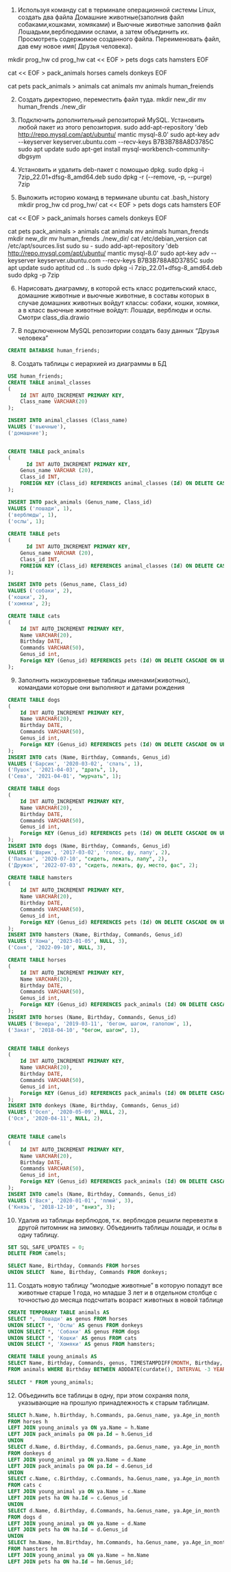 1. Используя команду cat в терминале операционной системы Linux, создать два файла Домашние животные(заполнив файл собаками,кошками, хомяками) и Вьючные животные заполнив файл Лошадьми,верблюдамии ослами, а затем объединить их. Просмотреть содержимое созданного файла. Переименовать файл, дав ему новое имя( Друзья человека).

mkdir prog_hw
cd prog_hw
cat << EOF > pets
dogs
cats
hamsters
EOF

cat << EOF > pack_animals
horses
camels
donkeys
EOF

cat pets pack_animals > animals
cat animals
mv animals human_freiends

2. Создать директорию, переместить файл туда.
mkdir new_dir
mv human_frends ./new_dir


3. Подключить дополнительный репозиторий MySQL. Установить любой пакет из этого репозитория.
sudo add-apt-repository 'deb http://repo.mysql.com/apt/ubuntu/ mantic mysql-8.0'
sudo apt-key adv --keyserver keyserver.ubuntu.com --recv-keys B7B3B788A8D3785C
sudo apt update
sudo apt-get install mysql-workbench-community-dbgsym

4. Установить и удалить deb-пакет с помощью dpkg.
sudo dpkg -i 7zip_22.01+dfsg-8_amd64.deb 
sudo dpkg -r (--remove, -p, --purge) 7zip

5. Выложить историю команд в терминале ubuntu
cat .bash_history
mkdir prog_hw
cd prog_hw/
cat << EOF > pets
dogs
cats
hamsters
EOF

cat << EOF > pack_animals
horses
camels
donkeys
EOF

cat pets pack_animals > animals
cat animals
mv animals human_frends
mkdir new_dir
mv human_frends ./new_dir/
cat /etc/debian_version 
cat /etc/apt/sources.list
sudo su -
sudo add-apt-repository 'deb http://repo.mysql.com/apt/ubuntu/ mantic mysql-8.0'
sudo apt-key adv --keyserver keyserver.ubuntu.com --recv-keys B7B3B788A8D3785C
sudo apt update
sudo aptitud
cd ..
ls
sudo dpkg -i 7zip_22.01+dfsg-8_amd64.deb 
sudo dpkg -p 7zip

6. Нарисовать диаграмму, в которой есть класс родительский класс, домашние животные и вьючные животные, в составы которых в случае домашних животных войдут классы: собаки, кошки, хомяки, а в класс вьючные животные войдут: Лошади, верблюды и ослы.
Смотри class_dia.drawio

7. В подключенном MySQL репозитории создать базу данных “Друзья
человека”
```sql
CREATE DATABASE human_friends;
```

8. Создать таблицы с иерархией из диаграммы в БД
```sql
USE human_friends;
CREATE TABLE animal_classes
(
	Id INT AUTO_INCREMENT PRIMARY KEY, 
	Class_name VARCHAR(20)
);

INSERT INTO animal_classes (Class_name)
VALUES ('вьючные'),
('домашние');  


CREATE TABLE pack_animals
(
	  Id INT AUTO_INCREMENT PRIMARY KEY,
    Genus_name VARCHAR (20),
    Class_id INT,
    FOREIGN KEY (Class_id) REFERENCES animal_classes (Id) ON DELETE CASCADE ON UPDATE CASCADE
);

INSERT INTO pack_animals (Genus_name, Class_id)
VALUES ('лошади', 1),
('верблюды', 1),  
('ослы', 1); 
    
CREATE TABLE pets
(
	  Id INT AUTO_INCREMENT PRIMARY KEY,
    Genus_name VARCHAR (20),
    Class_id INT,
    FOREIGN KEY (Class_id) REFERENCES animal_classes (Id) ON DELETE CASCADE ON UPDATE CASCADE
);

INSERT INTO pets (Genus_name, Class_id)
VALUES ('собаки', 2),
('кошки', 2),  
('хомяки', 2); 

CREATE TABLE cats 
(       
    Id INT AUTO_INCREMENT PRIMARY KEY, 
    Name VARCHAR(20), 
    Birthday DATE,
    Commands VARCHAR(50),
    Genus_id int,
    Foreign KEY (Genus_id) REFERENCES pets (Id) ON DELETE CASCADE ON UPDATE CASCADE
);
```
9. Заполнить низкоуровневые таблицы именами(животных), командами
которые они выполняют и датами рождения
```sql
CREATE TABLE dogs 
(       
    Id INT AUTO_INCREMENT PRIMARY KEY, 
    Name VARCHAR(20), 
    Birthday DATE,
    Commands VARCHAR(50),
    Genus_id int,
    Foreign KEY (Genus_id) REFERENCES pets (Id) ON DELETE CASCADE ON UPDATE CASCADE
);
INSERT INTO cats (Name, Birthday, Commands, Genus_id)
VALUES ('Барсик', '2020-03-02', 'спать', 1),
('Пушок', '2021-04-03', "драть", 1),  
('Сева', '2021-04-01', "мурчать", 1); 

CREATE TABLE dogs 
(       
    Id INT AUTO_INCREMENT PRIMARY KEY, 
    Name VARCHAR(20), 
    Birthday DATE,
    Commands VARCHAR(50),
    Genus_id int,
    Foreign KEY (Genus_id) REFERENCES pets (Id) ON DELETE CASCADE ON UPDATE CASCADE
);
INSERT INTO dogs (Name, Birthday, Commands, Genus_id)
VALUES ('Шарик', '2017-03-02', 'голос, фу, лапу', 2),
('Палкан', '2020-07-10', "сидеть, лежать, лапу", 2),  
('Дружок', '2022-07-03', "сидеть, лежать, фу, место, фас", 2);

CREATE TABLE hamsters 
(       
    Id INT AUTO_INCREMENT PRIMARY KEY, 
    Name VARCHAR(20), 
    Birthday DATE,
    Commands VARCHAR(50),
    Genus_id int,
    Foreign KEY (Genus_id) REFERENCES pets (Id) ON DELETE CASCADE ON UPDATE CASCADE
);
INSERT INTO hamsters (Name, Birthday, Commands, Genus_id)
VALUES ('Хома', '2023-01-05', NULL, 3),
('Соня', '2022-09-10', NULL, 3), 

CREATE TABLE horses 
(       
    Id INT AUTO_INCREMENT PRIMARY KEY, 
    Name VARCHAR(20), 
    Birthday DATE,
    Commands VARCHAR(50),
    Genus_id int,
    Foreign KEY (Genus_id) REFERENCES pack_animals (Id) ON DELETE CASCADE ON UPDATE CASCADE
);
INSERT INTO horses (Name, Birthday, Commands, Genus_id)
VALUES ('Венера', '2019-03-11', 'бегом, шагом, галопом', 1),
('Закат', '2018-04-10', "бегом, шагом", 1),  


CREATE TABLE donkeys 
(       
    Id INT AUTO_INCREMENT PRIMARY KEY, 
    Name VARCHAR(20), 
    Birthday DATE,
    Commands VARCHAR(50),
    Genus_id int,
    Foreign KEY (Genus_id) REFERENCES pack_animals (Id) ON DELETE CASCADE ON UPDATE CASCADE
);
INSERT INTO donkeys (Name, Birthday, Commands, Genus_id)
VALUES ('Осел', '2020-05-09', NULL, 2),
('Ося', '2020-04-11', NULL, 2),  


CREATE TABLE camels 
(       
    Id INT AUTO_INCREMENT PRIMARY KEY, 
    Name VARCHAR(20), 
    Birthday DATE,
    Commands VARCHAR(50),
    Genus_id int,
    Foreign KEY (Genus_id) REFERENCES pack_animals (Id) ON DELETE CASCADE ON UPDATE CASCADE
);
INSERT INTO camels (Name, Birthday, Commands, Genus_id)
VALUES ('Вася', '2020-01-01', 'плюй', 3),
('Князь', '2018-12-10', "вниз", 3);
```

10. Удалив из таблицы верблюдов, т.к. верблюдов решили перевезти в другой
питомник на зимовку. Объединить таблицы лошади, и ослы в одну таблицу.
```sql
SET SQL_SAFE_UPDATES = 0;
DELETE FROM camels;

SELECT Name, Birthday, Commands FROM horses
UNION SELECT  Name, Birthday, Commands FROM donkeys;
```

11. Создать новую таблицу “молодые животные” в которую попадут все
животные старше 1 года, но младше 3 лет и в отдельном столбце с точностью
до месяца подсчитать возраст животных в новой таблице
```sql
CREATE TEMPORARY TABLE animals AS 
SELECT *, 'Лошади' as genus FROM horses
UNION SELECT *, 'Ослы' AS genus FROM donkeys
UNION SELECT *, 'Собаки' AS genus FROM dogs
UNION SELECT *, 'Кошки' AS genus FROM cats
UNION SELECT *, 'Хомяки' AS genus FROM hamsters;

CREATE TABLE young_animals AS
SELECT Name, Birthday, Commands, genus, TIMESTAMPDIFF(MONTH, Birthday, CURDATE()) AS Age_in_month
FROM animals WHERE Birthday BETWEEN ADDDATE(curdate(), INTERVAL -3 YEAR) AND ADDDATE(CURDATE(), INTERVAL -1 YEAR);
 
SELECT * FROM young_animals;
```
12. Объединить все таблицы в одну, при этом сохраняя поля, указывающие на
прошлую принадлежность к старым таблицам.
```sql
SELECT h.Name, h.Birthday, h.Commands, pa.Genus_name, ya.Age_in_month 
FROM horses h
LEFT JOIN young_animals ya ON ya.Name = h.Name
LEFT JOIN pack_animals pa ON pa.Id = h.Genus_id
UNION 
SELECT d.Name, d.Birthday, d.Commands, pa.Genus_name, ya.Age_in_month 
FROM donkeys d 
LEFT JOIN young_animal ya ON ya.Name = d.Name
LEFT JOIN pack_animals pa ON pa.Id = d.Genus_id
UNION
SELECT c.Name, c.Birthday, c.Commands, ha.Genus_name, ya.Age_in_month 
FROM cats c
LEFT JOIN young_animal ya ON ya.Name = c.Name
LEFT JOIN pets ha ON ha.Id = c.Genus_id
UNION
SELECT d.Name, d.Birthday, d.Commands, ha.Genus_name, ya.Age_in_month 
FROM dogs d
LEFT JOIN young_animal ya ON ya.Name = d.Name
LEFT JOIN pets ha ON ha.Id = d.Genus_id
UNION
SELECT hm.Name, hm.Birthday, hm.Commands, ha.Genus_name, ya.Age_in_month 
FROM hamsters hm
LEFT JOIN young_animal ya ON ya.Name = hm.Name
LEFT JOIN pets ha ON ha.Id = hm.Genus_id;
```